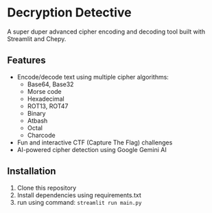 # Decryption Detective

A super duper advanced cipher encoding and decoding tool built with Streamlit and Chepy.

## Features
- Encode/decode text using multiple cipher algorithms:
  - Base64, Base32
  - Morse code
  - Hexadecimal
  - ROT13, ROT47
  - Binary
  - Atbash
  - Octal
  - Charcode
- Fun and interactive CTF (Capture The Flag) challenges
- AI-powered cipher detection using Google Gemini AI

## Installation
1. Clone this repository
2. Install dependencies using requirements.txt
3. run using command: ```streamlit run main.py```